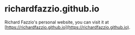 # richardfazzio.github.io

Richard Fazzio's personal website, you can visit it at [https://richardfazzio.github.io](https://richardfazzio.github.io).


